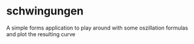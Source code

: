 # schwingungen

A simple forms application to play around with some oszillation formulas and plot the resulting curve
